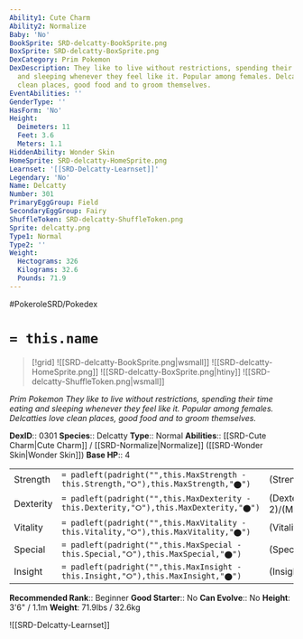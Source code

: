 ```yaml
---
Ability1: Cute Charm
Ability2: Normalize
Baby: 'No'
BookSprite: SRD-delcatty-BookSprite.png
BoxSprite: SRD-delcatty-BoxSprite.png
DexCategory: Prim Pokemon
DexDescription: They like to live without restrictions, spending their time eating
  and sleeping whenever they feel like it. Popular among females. Delcatties love
  clean places, good food and to groom themselves.
EventAbilities: ''
GenderType: ''
HasForm: 'No'
Height:
  Deimeters: 11
  Feet: 3.6
  Meters: 1.1
HiddenAbility: Wonder Skin
HomeSprite: SRD-delcatty-HomeSprite.png
Learnset: '[[SRD-Delcatty-Learnset]]'
Legendary: 'No'
Name: Delcatty
Number: 301
PrimaryEggGroup: Field
SecondaryEggGroup: Fairy
ShuffleToken: SRD-delcatty-ShuffleToken.png
Sprite: delcatty.png
Type1: Normal
Type2: ''
Weight:
  Hectograms: 326
  Kilograms: 32.6
  Pounds: 71.9
---
```


#PokeroleSRD/Pokedex

# `= this.name`

> [!grid]
> ![[SRD-delcatty-BookSprite.png|wsmall]]
> ![[SRD-delcatty-HomeSprite.png]]
> ![[SRD-delcatty-BoxSprite.png|htiny]]
> ![[SRD-delcatty-ShuffleToken.png|wsmall]]


*Prim Pokemon*
*They like to live without restrictions, spending their time eating and sleeping whenever they feel like it. Popular among females. Delcatties love clean places, good food and to groom themselves.*

**DexID**:: 0301
**Species**:: Delcatty
**Type**:: Normal
**Abilities**:: [[SRD-Cute Charm|Cute Charm]] / [[SRD-Normalize|Normalize]] ([[SRD-Wonder Skin|Wonder Skin]])
**Base HP**:: 4

|           |                                                                                        |                                          |
| --------- | -------------------------------------------------------------------------------------- | ---------------------------------------- |
| Strength  | `= padleft(padright("",this.MaxStrength - this.Strength,"⭘"),this.MaxStrength,"⬤")`    | (Strength::2)/(MaxStrength::4)   |
| Dexterity | `= padleft(padright("",this.MaxDexterity - this.Dexterity,"⭘"),this.MaxDexterity,"⬤")` | (Dexterity:: 2)/(MaxDexterity::5) |
| Vitality  | `= padleft(padright("",this.MaxVitality - this.Vitality,"⭘"),this.MaxVitality,"⬤")`    | (Vitality::2)/(MaxVitality::4)   |
| Special   | `= padleft(padright("",this.MaxSpecial - this.Special,"⭘"),this.MaxSpecial,"⬤")`       | (Special::2)/(MaxSpecial::4)     |
| Insight   | `= padleft(padright("",this.MaxInsight - this.Insight,"⭘"),this.MaxInsight,"⬤")`       | (Insight::2)/(MaxInsight::4)     |


**Recommended Rank**:: Beginner
**Good Starter**:: No
**Can Evolve**:: No
**Height**: 3'6" / 1.1m
**Weight**: 71.9lbs / 32.6kg

![[SRD-Delcatty-Learnset]]